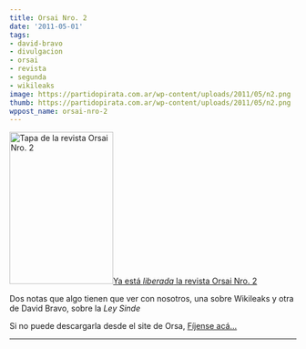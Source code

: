 ```yaml
---
title: Orsai Nro. 2
date: '2011-05-01'
tags:
- david-bravo
- divulgacion
- orsai
- revista
- segunda
- wikileaks
image: https://partidopirata.com.ar/wp-content/uploads/2011/05/n2.png
thumb: https://partidopirata.com.ar/wp-content/uploads/2011/05/n2.png
wppost_name: orsai-nro-2
---
```


<a href="https://partidopirata.com.ar/wp-content/uploads/2011/05/n2.png"><img class="aligncenter size-full wp-image-892" title="Orsai Nro. 2" src="https://partidopirata.com.ar/wp-content/uploads/2011/05/n2.png" alt="Tapa de la revista Orsai Nro. 2" width="182" height="267" /></a><a href="http://orsai.bitacoras.com/2011/04/otra-vez-gratis.php" target="_blank">Ya está <em>liberada</em> la revista Orsai Nro. 2</a>

Dos notas que algo tienen que ver con nosotros, una sobre Wikileaks y otra de David Bravo, sobre la <em>Ley Sinde</em>

Si no puede descargarla desde el site de Orsa, <a href="http://partido-pirata.blogspot.com/2011/04/salio-la-orsai-nro-2.html" target="_blank">Fíjense acá...</a>

<hr />
